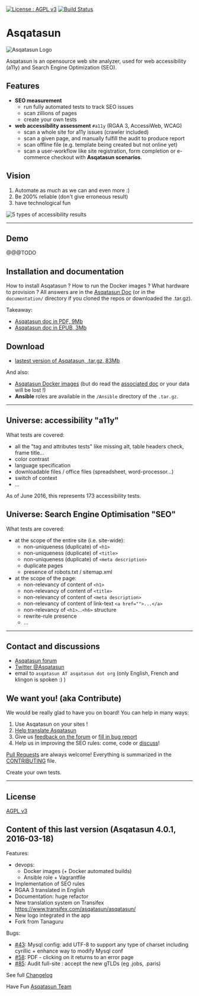 
[![License : AGPL v3](https://img.shields.io/badge/License-AGPL3-blue.svg)](https://github.com/Asqatasun/Asqatasun/blob/master/LICENSE)
[![Build Status](https://travis-ci.org/Asqatasun/Asqatasun.svg?branch=master)](https://travis-ci.org/Asqatasun/Asqatasun)

# Asqatasun

![Asqatasun Logo](http://forum.asqatasun.org/uploads/default/original/1X/e16a2b9b7f5a4dc756f03630923290c695c762c9.png)


Asqatasun is an opensource web site analyzer, used for web accessibility (a11y) and Search Engine Optimization (SEO).

## Features

* **SEO measurement**
    * run fully automated tests to track SEO issues
    * scan zillions of pages
    * create your own tests
* **web accessibility assessment** `#a11y` (RGAA 3, AccessiWeb, WCAG)
    * scan a whole site for a11y issues (crawler included)
    * scan a given page, and manually fulfill the audit to produce report
    * scan offline file (e.g. template being created but not online yet)
    * scan a user-workflow like site registration, form completion or e-commerce checkout with **Asqatasun scenarios**.
 
## Vision

1. Automate as much as we can and even more :)
2. Be 200% reliable (don't give erroneous result)
3. have technological fun

![5 types of accessibility results](https://github.com/Asqatasun/Asqatasun/blob/master/documentation/en/20_User_doc/Images/screenshot_20150307_ASQATASUN_5_types_of_result.png)

---

## Demo

@@@TODO

## Installation and documentation

How to install Asqatasun ? How to run the Docker images ? What hardware to provision ?
All answers are in the [Asqatasun Doc](http://doc.asqatasun.org/en/) (or in the `documentation/`
directory if you cloned the repos or downloaded the .tar.gz).

Takeaway:

* [Asqatasun doc in PDF, 9Mb](https://www.gitbook.com/download/pdf/book/asqatasun/asqatasun?lang=en)
* [Asqatasun doc in EPUB, 3Mb](https://www.gitbook.com/download/epub/book/asqatasun/asqatasun?lang=en)

## Download

* [lastest version of Asqatasun, .tar.gz, 83Mb](http://download.asqatasun.org/asqatasun-latest.tar.gz)

And also: 

* [Asqatasun Docker images](https://hub.docker.com/r/asqatasun/asqatasun/)
(but do read the [associated doc](http://doc.asqatasun.org/en/10_Install_doc/Docker/index.html) or your data will be lost !)
* **Ansible** roles are available in the `/Ansible` directory of the `.tar.gz`.

---

## Universe: accessibility "a11y"

What tests are covered:

* all the "tag and attributes tests" like missing alt, table headers check, frame title...
* color contrast
* language specification
* downloadable files / office files (spreadsheet, word-processor...)
* switch of context
* ...

As of June 2016, this represents 173 accessibility tests.

## Universe: Search Engine Optimisation "SEO"

What tests are covered:

* at the scope of the entire site (i.e. site-wide):
    * non-uniqueness (duplicate) of `<h1>`
    * non-uniqueness (duplicate) of `<title>`
    * non-uniqueness (duplicate) of `<meta description>`
    * duplicate pages
    * presence of robots.txt / sitemap.xml
* at the scope of the page:
    * non-relevancy of content of `<h1>`
    * non-relevancy of content of `<title>`
    * non-relevancy of content of `<meta description>`
    * non-relevancy of content of link-text `<a href="">...</a>`
    * non-relevancy of `<h1>`...`<h6>` structure
    * rewrite-rule presence 
    * ...

---

## Contact and discussions

* [Asqatasun forum](http://forum.asqatasun.org/) 
* [Twitter @Asqatasun](https://twitter.com/Asqatasun)
* email to `asqatasun AT asqatasun dot org` (only English, French and klingon is spoken :) ) 

## We want you! (aka Contribute)

We would be really glad to have you on board! You can help in many ways:

1. Use Asqatasun on your sites !
1. [Help translate Asqatasun](https://www.transifex.com/asqatasun/asqatasun/) 
1. Give us [feedback on the forum](http://forum.asqatasun.org) or [fill in bug report](https://github.com/Asqatasun/Asqatasun/issues)
1. Help us in improving the SEO rules: come, code or [discuss](http://forum.asqatasun.org)!

[Pull Requests](https://github.com/Asqatasun/Asqatasun/pulls) are always welcome! 
Everything is summarized in the [CONTRIBUTING](https://github.com/Asqatasun/Asqatasun/blob/master/CONTRIBUTING.md) file.

Create your own tests.

---

## License

 [AGPL v3](https://github.com/Asqatasun/Asqatasun/blob/master/LICENSE) 

## Content of this last version (Asqatasun 4.0.1, 2016-03-18)

Features:
- devops:
    - Docker images (+ Docker automated builds)
    - Ansible role + Vagrantfile
- Implementation of SEO rules
- RGAA 3 translated in English
- Documentation: huge refactor 
- New translation system on Transifex https://www.transifex.com/asqatasun/asqatasun/
- New logo integrated in the app
- Fork from Tanaguru

Bugs:
- [#43](https://github.com/Asqatasun/Asqatasun/issues/43): Mysql config: add UTF-8 
to support any type of charset including cyrillic + enhance way to modify Mysql conf
- [#58](https://github.com/Asqatasun/Asqatasun/issues/58): PDF - clicking on it returns to an error page
- [#85](https://github.com/Asqatasun/Asqatasun/issues/85): Audit full-site : accept the new gTLDs (eg .jobs, .paris)


See full [Changelog](https://github.com/Asqatasun/Asqatasun/blob/master/CHANGELOG.txt)

Have Fun
[Asqatasun Team](https://github.com/Asqatasun/Asqatasun/blob/master/documentation/en/asqatasun-team.md)


